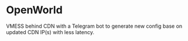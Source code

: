 # OpenWorld
VMESS behind CDN with a Telegram bot to generate new config base on updated CDN IP(s) with less latency. 
